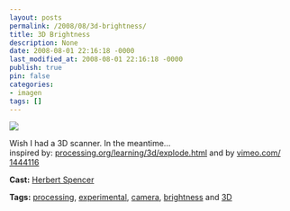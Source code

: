 ```yaml
---
layout: posts
permalink: /2008/08/3d-brightness/
title: 3D Brightness
description: None
date: 2008-08-01 22:16:18 -0000
last_modified_at: 2008-08-01 22:16:18 -0000
publish: true
pin: false
categories:
- imagen
tags: []
---
```

[![](http://ts.vimeo.com/589/965/58996592_200.jpg)](http://vimeo.com/1450578)

Wish I had a 3D scanner. In the meantime...  
inspired by: [processing.org/​learning/​3d/​explode.html](http://processing.org/learning/3d/explode.html) and by [vimeo.com/​1444116](http://www.vimeo.com/1444116)

**Cast:** [Herbert Spencer](http://hspencer)

**Tags:** [processing](http://vimeo.com/tag%3Aprocessing), [experimental](http://vimeo.com/tag%3Aexperimental), [camera](http://vimeo.com/tag%3Acamera), [brightness](http://vimeo.com/tag%3Abrightness) and [3D](http://vimeo.com/tag%3A3d)

